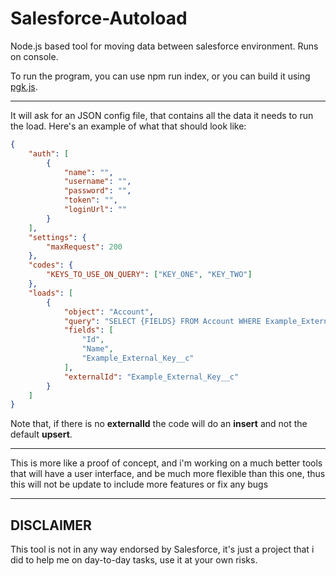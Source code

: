 # Salesforce-Autoload
Node.js based tool for moving data between salesforce environment. Runs on console.

To run the program, you can use npm run index, or you can build it using [pgk.js](https://www.npmjs.com/package/pkg).

---

It will ask for an JSON config file, that contains all the data it needs to run the load. Here's an example of what that should look like:

```json
{
    "auth": [
        {
            "name": "",
            "username": "",
            "password": "",
            "token": "",
            "loginUrl": ""
        }
    ],
    "settings": {
        "maxRequest": 200
    },
    "codes": {
        "KEYS_TO_USE_ON_QUERY": ["KEY_ONE", "KEY_TWO"]
    },
    "loads": [
        {
            "object": "Account",
            "query": "SELECT {FIELDS} FROM Account WHERE Example_External_Key__c IN {KEYS_TO_USE_ON_QUERY}",
            "fields": [
                "Id",
                "Name",
                "Example_External_Key__c"
            ],
            "externalId": "Example_External_Key__c"
        }
    ]
}
```

Note that, if there is no **externalId** the code will do an **insert** and not the default **upsert**.

---

This is more like a proof of concept, and i'm working on a much better tools that will have a user interface, and be much more flexible than this one, thus this will not be update to include more features or fix any bugs

---

DISCLAIMER
----------

This tool is not in any way endorsed by Salesforce, it's just a project that i did to help me on day-to-day tasks, use it at your own risks.
